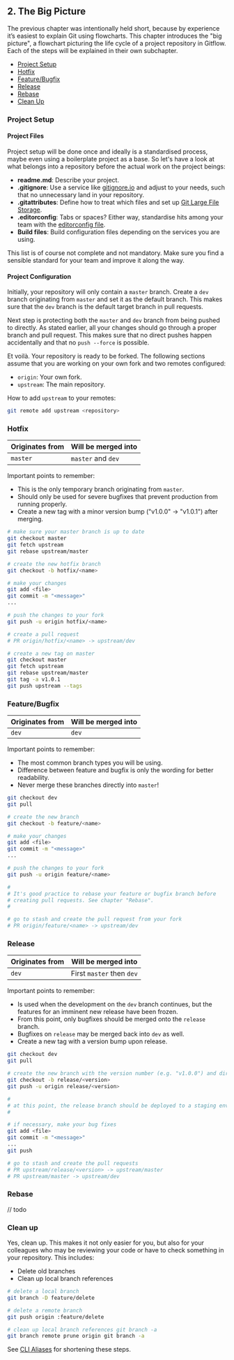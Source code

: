 ## 2. The Big Picture

The previous chapter was intentionally held short, because by experience it’s easiest to explain Git using flowcharts. This chapter introduces the "big picture", a flowchart picturing the life cycle of a project repository in Gitflow. Each of the steps will be explained in their own subchapter.

* [Project Setup](#project-setup)
* [Hotfix](#hotfix)
* [Feature/Bugfix](#featurebugfix)
* [Release](#release)
* [Rebase](#rebase)
* [Clean Up](#clean-up)

### Project Setup

#### Project Files

Project setup will be done once and ideally is a standardised process, maybe even using a boilerplate project as a base. So let's have a look at what belongs into a repository before the actual work on the project beings:

* **readme.md**: Describe your project.
* **.gitignore**: Use a service like [gitignore.io](http://gitignore.io) and adjust to your needs, such that no unnecessary land in your repository.
* **.gitattributes**: Define how to treat which files and set up [Git Large File Storage](https://git-lfs.github.com/).
* **.editorconfig**: Tabs or spaces? Either way, standardise hits among your team with the [editorconfig file](http://editorconfig.org/).
* **Build files**: Build configuration files depending on the services you are using.

This list is of course not complete and not mandatory. Make sure you find a sensible standard for your team and improve it along the way. 


#### Project Configuration

Initially, your repository will only contain a `master` branch. Create a `dev` branch originating from `master` and set it as the default branch. This makes sure that the `dev` branch is the default target branch in pull requests.

Next step is protecting both the `master` and `dev` branch from being pushed to directly. As stated earlier, all your changes should go through a proper branch and pull request. This makes sure that no direct pushes happen accidentally and that no `push --force` is possible.

Et voilà. Your repository is ready to be forked. The following sections assume that you are working on your own fork and two remotes configured:

* `origin`: Your own fork.
* `upstream`: The main repository.

How to add `upstream` to your remotes:

```sh
git remote add upstream <repository>
```

### Hotfix

Originates from | Will be merged into
--- | ---
`master` | `master` and `dev`

Important points to remember:
* This is the only temporary branch originating from `master`.
* Should only be used for severe bugfixes that prevent production from running properly.
* Create a new tag with a minor version bump ("v1.0.0" -> "v1.0.1") after merging.

```sh
# make sure your master branch is up to date
git checkout master
git fetch upstream
git rebase upstream/master

# create the new hotfix branch
git checkout -b hotfix/<name>

# make your changes
git add <file>
git commit -m "<message>"
...

# push the changes to your fork
git push -u origin hotfix/<name>

# create a pull request
# PR origin/hotfix/<name> -> upstream/dev

# create a new tag on master
git checkout master
git fetch upstream
git rebase upstream/master
git tag -a v1.0.1
git push upstream --tags
```


### Feature/Bugfix

Originates from | Will be merged into
--- | ---
`dev` | `dev`

Important points to remember:
* The most common branch types you will be using.
* Difference between feature and bugfix is only the wording for better readability.
* Never merge these branches directly into `master`!

```sh
git checkout dev
git pull

# create the new branch
git checkout -b feature/<name>

# make your changes
git add <file>
git commit -m "<message>"
...

# push the changes to your fork
git push -u origin feature/<name>

#
# It's good practice to rebase your feature or bugfix branch before
# creating pull requests. See chapter "Rebase".
#

# go to stash and create the pull request from your fork
# PR origin/feature/<name> -> upstream/dev
```


### Release

Originates from | Will be merged into
--- | ---
`dev` | First `master` then `dev`

Important points to remember:
* Is used when the development on the `dev` branch continues, but the features for an imminent new release have been frozen.
* From this point, only bugfixes should be merged onto the `release` branch.
* Bugfixes on `release` may be merged back into `dev` as well.
* Create a new tag with a version bump upon release.

```sh
git checkout dev
git pull

# create the new branch with the version number (e.g. "v1.0.0") and directly push it 
git checkout -b release/<version>
git push -u origin release/<version>

#
# at this point, the release branch should be deployed to a staging environment and thoroughly tested!
#

# if necessary, make your bug fixes 
git add <file>
git commit -m "<message>"
... 
git push

# go to stash and create the pull requests
# PR upstream/release/<version> -> upstream/master
# PR upstream/master -> upstream/dev
```


### Rebase
// todo


### Clean up

Yes, clean up. This makes it not only easier for you, but also for your colleagues who may be reviewing your code or have to check something in your repository. This includes:

* Delete old branches
* Clean up local branch references

```sh
# delete a local branch
git branch -D feature/delete

# delete a remote branch
git push origin :feature/delete

# clean up local branch references git branch -a
git branch remote prune origin git branch -a
```

See [CLI Aliases](../3-nuggets/cli-aliases.md) for shortening these steps.

